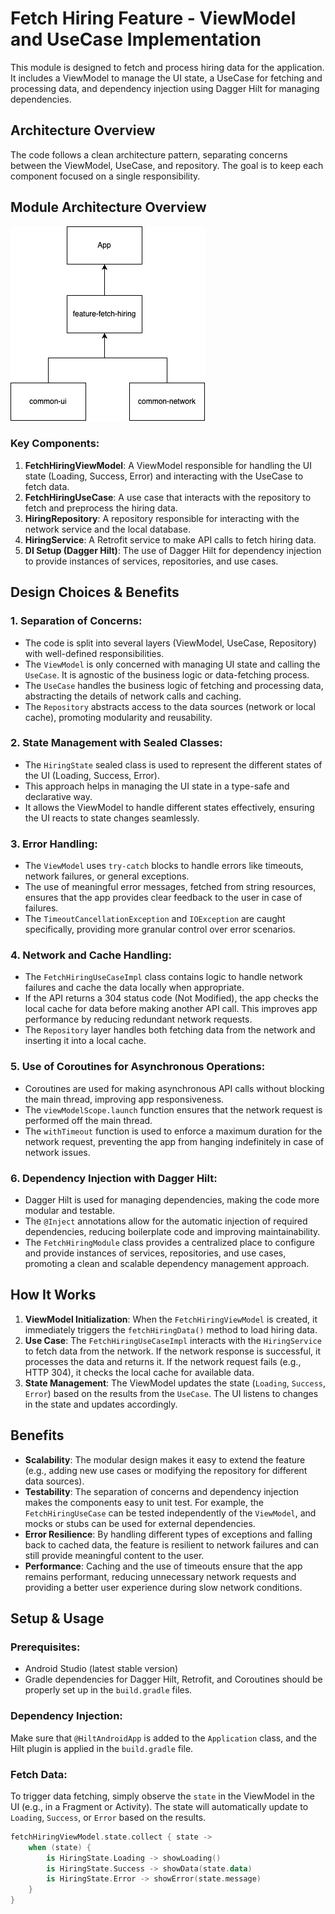
# Fetch Hiring Feature - ViewModel and UseCase Implementation

This module is designed to fetch and process hiring data for the application. It includes a ViewModel to manage the UI state, a UseCase for fetching and processing data, and dependency injection using Dagger Hilt for managing dependencies.

## Architecture Overview

The code follows a clean architecture pattern, separating concerns between the ViewModel, UseCase, and repository. The goal is to keep each component focused on a single responsibility.

## Module Architecture Overview
![img_1.png](readme%20assets/img_1.png)

### Key Components:
1. **FetchHiringViewModel**: A ViewModel responsible for handling the UI state (Loading, Success, Error) and interacting with the UseCase to fetch data.
2. **FetchHiringUseCase**: A use case that interacts with the repository to fetch and preprocess the hiring data.
3. **HiringRepository**: A repository responsible for interacting with the network service and the local database.
4. **HiringService**: A Retrofit service to make API calls to fetch hiring data.
5. **DI Setup (Dagger Hilt)**: The use of Dagger Hilt for dependency injection to provide instances of services, repositories, and use cases.

## Design Choices & Benefits

### 1. **Separation of Concerns**:
- The code is split into several layers (ViewModel, UseCase, Repository) with well-defined responsibilities.
- The `ViewModel` is only concerned with managing UI state and calling the `UseCase`. It is agnostic of the business logic or data-fetching process.
- The `UseCase` handles the business logic of fetching and processing data, abstracting the details of network calls and caching.
- The `Repository` abstracts access to the data sources (network or local cache), promoting modularity and reusability.

### 2. **State Management with Sealed Classes**:
- The `HiringState` sealed class is used to represent the different states of the UI (Loading, Success, Error).
- This approach helps in managing the UI state in a type-safe and declarative way.
- It allows the ViewModel to handle different states effectively, ensuring the UI reacts to state changes seamlessly.

### 3. **Error Handling**:
- The `ViewModel` uses `try-catch` blocks to handle errors like timeouts, network failures, or general exceptions.
- The use of meaningful error messages, fetched from string resources, ensures that the app provides clear feedback to the user in case of failures.
- The `TimeoutCancellationException` and `IOException` are caught specifically, providing more granular control over error scenarios.

### 4. **Network and Cache Handling**:
- The `FetchHiringUseCaseImpl` class contains logic to handle network failures and cache the data locally when appropriate.
- If the API returns a 304 status code (Not Modified), the app checks the local cache for data before making another API call. This improves app performance by reducing redundant network requests.
- The `Repository` layer handles both fetching data from the network and inserting it into a local cache.

### 5. **Use of Coroutines for Asynchronous Operations**:
- Coroutines are used for making asynchronous API calls without blocking the main thread, improving app responsiveness.
- The `viewModelScope.launch` function ensures that the network request is performed off the main thread.
- The `withTimeout` function is used to enforce a maximum duration for the network request, preventing the app from hanging indefinitely in case of network issues.

### 6. **Dependency Injection with Dagger Hilt**:
- Dagger Hilt is used for managing dependencies, making the code more modular and testable.
- The `@Inject` annotations allow for the automatic injection of required dependencies, reducing boilerplate code and improving maintainability.
- The `FetchHiringModule` class provides a centralized place to configure and provide instances of services, repositories, and use cases, promoting a clean and scalable dependency management approach.

## How It Works

1. **ViewModel Initialization**: When the `FetchHiringViewModel` is created, it immediately triggers the `fetchHiringData()` method to load hiring data.
2. **Use Case**: The `FetchHiringUseCaseImpl` interacts with the `HiringService` to fetch data from the network. If the network response is successful, it processes the data and returns it. If the network request fails (e.g., HTTP 304), it checks the local cache for available data.
3. **State Management**: The ViewModel updates the state (`Loading`, `Success`, `Error`) based on the results from the `UseCase`. The UI listens to changes in the state and updates accordingly.

## Benefits

- **Scalability**: The modular design makes it easy to extend the feature (e.g., adding new use cases or modifying the repository for different data sources).
- **Testability**: The separation of concerns and dependency injection makes the components easy to unit test. For example, the `FetchHiringUseCase` can be tested independently of the `ViewModel`, and mocks or stubs can be used for external dependencies.
- **Error Resilience**: By handling different types of exceptions and falling back to cached data, the feature is resilient to network failures and can still provide meaningful content to the user.
- **Performance**: Caching and the use of timeouts ensure that the app remains performant, reducing unnecessary network requests and providing a better user experience during slow network conditions.

## Setup & Usage

### Prerequisites:
- Android Studio (latest stable version)
- Gradle dependencies for Dagger Hilt, Retrofit, and Coroutines should be properly set up in the `build.gradle` files.

### Dependency Injection:
Make sure that `@HiltAndroidApp` is added to the `Application` class, and the Hilt plugin is applied in the `build.gradle` file.

### Fetch Data:
To trigger data fetching, simply observe the `state` in the ViewModel in the UI (e.g., in a Fragment or Activity). The state will automatically update to `Loading`, `Success`, or `Error` based on the results.

```kotlin
fetchHiringViewModel.state.collect { state ->
    when (state) {
        is HiringState.Loading -> showLoading()
        is HiringState.Success -> showData(state.data)
        is HiringState.Error -> showError(state.message)
    }
}
